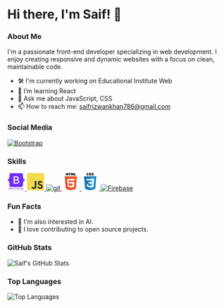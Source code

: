 # Hi there, I'm Saif! 👋

### About Me
I'm a passionate front-end developer specializing in web development. I enjoy creating responsive and dynamic websites with a focus on clean, maintainable code.

- 🛠️ I'm currently working on Educational Institute Web
- 🌱 I’m learning React
- 💬 Ask me about JavaScript, CSS
- 📫 How to reach me: <a href='mailto:saifrizwankhan786@gmail.com'>saifrizwankhan786@gmail.com</a>


### Social Media
<p style='align:left'>
  <a href='https://www.linkedin.com/in/saif-rizwan-7438b224b/'>
      <img alt="Bootstrap" src="https://raw.githubusercontent.com/rahuldkjain/github-profile-readme-generator/master/src/images/icons/Social/linked-in-alt.svg" 
    style="height:30px"/>
  </a>
</p>

### Skills
<p align="left">
  <a href="www.bootstrap.com" target="_blank">
    <img alt="Bootstrap" src="https://raw.githubusercontent.com/devicons/devicon/master/icons/bootstrap/bootstrap-plain-wordmark.svg" style="height:40px"/>
  </a>
  <a href="https://developer.mozilla.org/en-US/docs/Web/JavaScript" target="_blank">
    <img alt="Javascript" src="https://raw.githubusercontent.com/devicons/devicon/master/icons/javascript/javascript-original.svg" style="height:40px"/>
  </a>
  <a href="www.github.com/saifurrehman15" target="_blank">
    <img alt="git" src="https://camo.githubusercontent.com/fcafa5ebc1f5f789ae7d012a3ecd8fe7bda49516591caf7c37698f764165d880/68747470733a2f2f7777772e766563746f726c6f676f2e7a6f6e652f6c6f676f732f6769742d73636d2f6769742d73636d2d69636f6e2e737667" style="height:40px"/>
  </a>
  <a href="https://www.w3.org/html/" target="_blank">
    <img alt="Html5" src="https://raw.githubusercontent.com/devicons/devicon/master/icons/html5/html5-original-wordmark.svg" style="height:40px"/>
  </a>
    <a href="https://www.w3schools.com/css/" target="_blank">
    <img alt="Css3" src="https://raw.githubusercontent.com/devicons/devicon/master/icons/css3/css3-original-wordmark.svg" style="height:40px"/>
  </a>
     <a href="https://firebase.google.com/" target="_blank">
    <img alt="Firebase" src="https://camo.githubusercontent.com/3e5344a2965e786497ceb575ad67d2c64d412bb9683da05791edf424a0e40734/68747470733a2f2f7777772e766563746f726c6f676f2e7a6f6e652f6c6f676f732f66697265626173652f66697265626173652d69636f6e2e737667"style="height:40px"/>
  </a>
</p>





### Fun Facts
- 🎨 I'm also interested in AI.
- 🚀 I love contributing to open source projects.

### GitHub Stats
![Saif's GitHub Stats](https://github-readme-stats.vercel.app/api?username=saifurrehman15&show_icons=true&theme=radical)

### Top Languages
![Top Languages](https://github-readme-stats.vercel.app/api/top-langs/?username=saifurrehman15&layout=compact&theme=radical)

